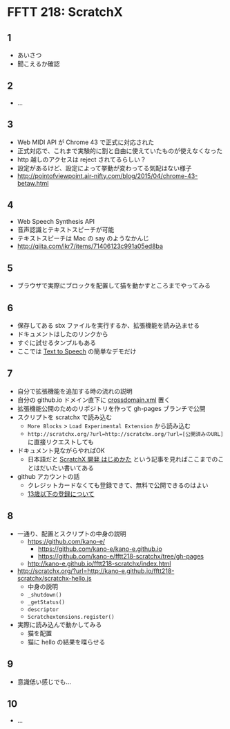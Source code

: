 # FFTT 218: ScratchX

## 1

* あいさつ
* 聞こえるか確認

## 2

* ...

## 3

* Web MIDI API が Chrome 43 で正式に対応された
* 正式対応で、これまで実験的に割と自由に使えていたものが使えなくなった
* http 越しのアクセスは reject されてるらしい？
* 設定があるけど、設定によって挙動が変わってる気配はない様子
* http://pointofviewpoint.air-nifty.com/blog/2015/04/chrome-43-betaw.html

## 4

* Web Speech Synthesis API
* 音声認識とテキストスピーチが可能
* テキストスピーチは Mac の say のようなかんじ
* http://qiita.com/ikr7/items/71406123c991a05ed8ba

## 5

* ブラウザで実際にブロックを配置して猫を動かすところまでやってみる

## 6

* 保存してある sbx ファイルを実行するか、拡張機能を読み込ませる
* ドキュメントはしたのリンクから
* すぐに試せるタンプルもある
* ここでは [Text to Speech](http://scratchx.org/?url=http://sayamindu.github.io/scratch-extensions/text_to_speech_extension.js) の簡単なデモだけ

## 7

* 自分で拡張機能を追加する時の流れの説明
* 自分の github.io ドメイン直下に [crossdomain.xml](https://github.com/LLK/scratchx/wiki#user-content-setting-up-crossdomainxml) 置く
* 拡張機能公開のためのリポジトリを作って gh-pages ブランチで公開
* スクリプトを scratchx で読み込む
    * `More Blocks` > `Load Experimental Extension` から読み込む
    * `http://scratchx.org/?url=http://scratchx.org/?url=[公開済みのURL]` に直接リクエストしても
* ドキュメント見ながらやればOK
    * 日本語だと [ScratchX 開発 はじめかた](http://mactkg.hateblo.jp/entry/2015/05/12/020537) という記事を見ればここまでのことはだいたい書いてある
 * github アカウントの話
    * クレジットカードなくても登録できて、無料で公開できるのはよい
    * [13歳以下の登録について](https://scratch.mit.edu/discuss/topic/115948/?page=1#post-1021282)

## 8

* 一通り、配置とスクリプトの中身の説明
    * https://github.com/kano-e/
        * https://github.com/kano-e/kano-e.github.io
        * https://github.com/kano-e/fftt218-scratchx/tree/gh-pages
    * http://kano-e.github.io/fftt218-scratchx/index.html
* http://scratchx.org/?url=http://kano-e.github.io/fftt218-scratchx/scratchx-hello.js
    * 中身の説明
    * `_shutdown()`
    * `_getStatus()`
    * `descriptor`
    * `Scratchextensions.register()`
* 実際に読み込んで動かしてみる
    * 猫を配置
    * 猫に hello の結果を喋らせる

## 9

* 意識低い感じでも...

## 10

* ...

